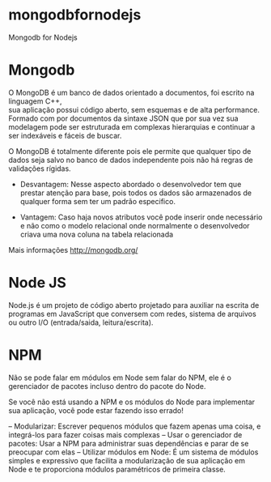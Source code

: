 mongodbfornodejs
================

Mongodb for Nodejs

# Mongodb

O MongoDB é um banco de dados orientado a documentos, foi escrito na linguagem C++,  
sua aplicação possui código aberto, sem esquemas e de alta performance.
Formado com por documentos da sintaxe JSON que por sua vez sua modelagem 
pode ser estruturada em complexas hierarquias e continuar a ser indexáveis e fáceis de buscar.

O MongoDB é totalmente diferente pois ele permite que qualquer tipo de dados seja 
salvo no banco de dados independente pois não há regras de validações rígidas.

- Desvantagem: Nesse aspecto abordado o desenvolvedor tem que prestar atenção para base,
pois todos os dados são armazenados de qualquer forma sem ter um padrão especifico.

- Vantagem: Caso haja novos atributos você pode inserir onde necessário e não como o modelo 
relacional onde normalmente o desenvolvedor criava uma nova coluna na tabela relacionada

Mais informações http://mongodb.org/

# Node JS

Node.js é um projeto de código aberto projetado para auxiliar na escrita de programas 
em JavaScript que conversem com redes, sistema de arquivos ou outro I/O (entrada/saida, 
leitura/escrita).

# NPM

Não se pode falar em módulos em Node sem falar do NPM, ele é o gerenciador de pacotes 
incluso dentro do pacote do Node.

Se você não está usando a NPM e os módulos do Node para implementar sua aplicação, você pode estar fazendo isso errado!

– Modularizar: Escrever pequenos módulos que fazem apenas uma coisa, e integrá-los para 
fazer coisas mais complexas – Usar o gerenciador de pacotes: Usar a NPM para administrar 
suas dependências e parar de se preocupar com elas – Utilizar módulos em Node: É um sistema 
de módulos simples e expressivo que facilita a modularização de sua aplicação em Node e te
proporciona módulos paramétricos de primeira classe.
